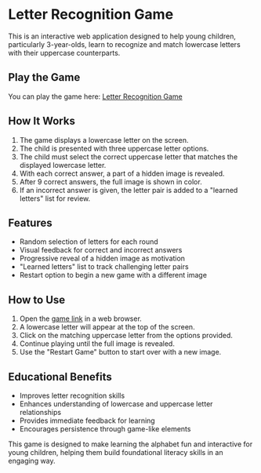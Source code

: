 # Letter Recognition Game

This is an interactive web application designed to help young children, particularly 3-year-olds, learn to recognize and match lowercase letters with their uppercase counterparts.

## Play the Game

You can play the game here: [Letter Recognition Game](https://guerinjeanmarc.github.io/Aread/)

## How It Works

1. The game displays a lowercase letter on the screen.
2. The child is presented with three uppercase letter options.
3. The child must select the correct uppercase letter that matches the displayed lowercase letter.
4. With each correct answer, a part of a hidden image is revealed.
5. After 9 correct answers, the full image is shown in color.
6. If an incorrect answer is given, the letter pair is added to a "learned letters" list for review.

## Features

- Random selection of letters for each round
- Visual feedback for correct and incorrect answers
- Progressive reveal of a hidden image as motivation
- "Learned letters" list to track challenging letter pairs
- Restart option to begin a new game with a different image

## How to Use

1. Open the [game link](https://guerinjeanmarc.github.io/Aread/) in a web browser.
2. A lowercase letter will appear at the top of the screen.
3. Click on the matching uppercase letter from the options provided.
4. Continue playing until the full image is revealed.
5. Use the "Restart Game" button to start over with a new image.

## Educational Benefits

- Improves letter recognition skills
- Enhances understanding of lowercase and uppercase letter relationships
- Provides immediate feedback for learning
- Encourages persistence through game-like elements

This game is designed to make learning the alphabet fun and interactive for young children, helping them build foundational literacy skills in an engaging way.